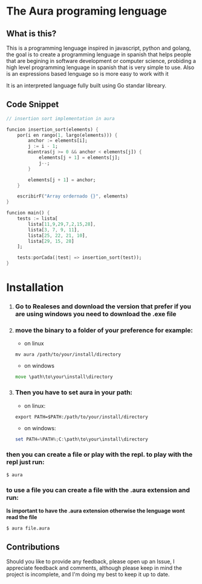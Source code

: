 # The Aura programing lenguage

## What is this?
This is a programming lenguage inspired in javascript, python and golang, the goal is to create a programming lenguage in spanish
that helps people that are begining in software development or computer science, probiding a high level programming lenguage
in spanish that is very simple to use. Also is an expressions based lenguage so is more easy to work with it

It is an interpreted language fully built using Go standar libreary.

## Code Snippet
```dart
// insertion sort implementation in aura

funcion insertion_sort(elements) {
    por(i en rango(1, largo(elements))) {
        anchor := elements[i];
        j := i - 1;
        mientras(j >= 0 && anchor < elements[j]) {
            elements[j + 1] = elements[j];
            j--;
        }

        elements[j + 1] = anchor;
    }

    escribirF("Array ordernado {}", elements)
}

funcion main() {
    tests := lista[
        lista[11,9,29,7,2,15,28],
        lista[3, 7, 9, 11],
        lista[25, 22, 21, 10],
        lista[29, 15, 28]
    ];

    tests:porCada(|test| => insertion_sort(test));
}
```

## <h1>Installation</h1>
1. ### Go to Realeses and download the version that prefer **if you are using windows you need to download the .exe file**

2. <h3>move the binary to a folder of your preference for example:</h3>

    * on linux
    ```shell
    mv aura /path/to/your/install/directory
    ```
    
    * on windows
    ```cmd
    move \path\to\your\install\directory
    ```

3. <h3>Then you have to set aura in your path:</h3>

    * on linux:
    ```shell
    export PATH=$PATH:/path/to/your/install/directory
    ``` 

    * on windows:
    ```powershell
    set PATH=%PATH%;C:\path\to\your\install\directory
    ```

<h3>then you can create a file or play with the repl. 
to play with the repl just run:</h3>

```shell
$ aura
```

<h3>to use a file you can create a file with the .aura extension and run:</h3> 

**Is important to have the .aura extension otherwise the lenguage wont read the file**
```shell
$ aura file.aura
```


## Contributions
Should you like to provide any feedback, please open up an Issue, I appreciate feedback and comments, although please keep in 
mind the project is incomplete, and I'm doing my best to keep it up to date.
